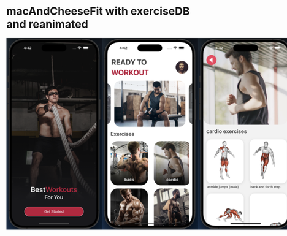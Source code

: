 # macAndCheeseFit with exerciseDB and reanimated

 <div style="display: flex; flex-direction: row;">
    <img src="./assets/ss/img1.png" width="250" />
    <img src="./assets/ss/img2.png" width="250" />
    <img src="./assets/ss/img3.png" width="250" />
    <img src="./assets/ss/img4.png" width="250" />
   
</div>
